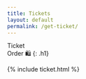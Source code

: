 ```yaml
---
title: Tickets
layout: default
permalink: /get-ticket/
---
```


Ticket <br> Order 🛍️ 
{: .h1}

{% include ticket.html %}